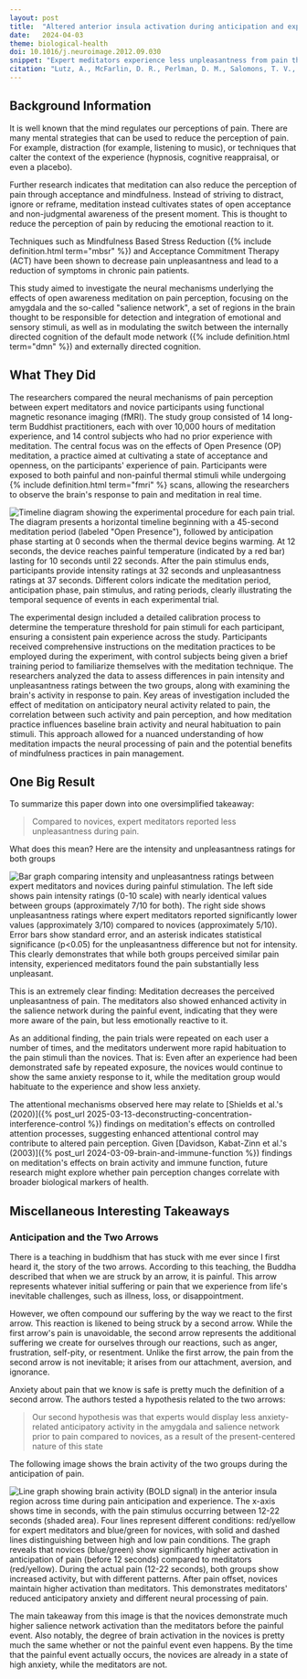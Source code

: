 ```yaml
---
layout: post
title:  "Altered anterior insula activation during anticipation and experience of painful stimuli in expert meditators"
date:   2024-04-03
theme: biological-health
doi: 10.1016/j.neuroimage.2012.09.030
snippet: "Expert meditators experience less unpleasantness from pain than novices, despite similar intensity ratings. This difference is linked to enhanced activity in the brain's salience network during pain, suggesting that meditation can modify the emotional response to pain and facilitate quicker habituation to repeated pain stimuli."
citation: "Lutz, A., McFarlin, D. R., Perlman, D. M., Salomons, T. V., & Davidson, R. J. (2013). Altered anterior insula activation during anticipation and experience of painful stimuli in expert meditators. In *NeuroImage* (Vol. 64, pp. 538–546). Elsevier BV. [10.1016/j.neuroimage.2012.09.030](https://doi.org/10.1016/j.neuroimage.2012.09.030)"
---
```


## Background Information

It is well known that the mind regulates our perceptions of pain.  There are many mental strategies that can be used to reduce the perception of pain.  For example, distraction (for example, listening to music), or techniques that calter the context of the experience (hypnosis, cognitive reappraisal, or even a placebo).

Further research indicates that meditation can also reduce the perception of pain through acceptance and mindfulness.  Instead of striving to distract, ignore or reframe, meditation instead cultivates states of open acceptance and non-judgmental awareness of the present moment.  This is thought to reduce the perception of pain by reducing the emotional reaction to it.

Techniques such as Mindfulness Based Stress Reduction ({% include definition.html term="mbsr" %}) and Acceptance Commitment Therapy (ACT) have been shown to decrease pain unpleasantness and lead to a reduction of symptoms in chronic pain patients.

This study aimed to investigate the neural mechanisms underlying the effects of open awareness meditation on pain perception, focusing on the amygdala and the so-called "salience network", a set of regions in the brain thought to be responsible for detection and integration of emotional and sensory stimuli, as well as in modulating the switch between the internally directed cognition of the default mode network ({% include definition.html term="dmn" %}) and externally directed cognition.

## What They Did

The researchers compared the neural mechanisms of pain perception between expert meditators and novice participants using functional magnetic resonance imaging (fMRI). The study group consisted of 14 long-term Buddhist practitioners, each with over 10,000 hours of meditation experience, and 14 control subjects who had no prior experience with meditation. The central focus was on the effects of Open Presence (OP) meditation, a practice aimed at cultivating a state of acceptance and openness, on the participants' experience of pain. Participants were exposed to both painful and non-painful thermal stimuli while undergoing {% include definition.html term="fmri" %} scans, allowing the researchers to observe the brain's response to pain and meditation in real time.

![Timeline diagram showing the experimental procedure for each pain trial. The diagram presents a horizontal timeline beginning with a 45-second meditation period (labeled "Open Presence"), followed by anticipation phase starting at 0 seconds when the thermal device begins warming. At 12 seconds, the device reaches painful temperature (indicated by a red bar) lasting for 10 seconds until 22 seconds. After the pain stimulus ends, participants provide intensity ratings at 32 seconds and unpleasantness ratings at 37 seconds. Different colors indicate the meditation period, anticipation phase, pain stimulus, and rating periods, clearly illustrating the temporal sequence of events in each experimental trial.](/assets/article_images/activation-during-anticipation-pain/trial.png)

The experimental design included a detailed calibration process to determine the temperature threshold for pain stimuli for each participant, ensuring a consistent pain experience across the study. Participants received comprehensive instructions on the meditation practices to be employed during the experiment, with control subjects being given a brief training period to familiarize themselves with the meditation technique. The researchers analyzed the data to assess differences in pain intensity and unpleasantness ratings between the two groups, along with examining the brain's activity in response to pain. Key areas of investigation included the effect of meditation on anticipatory neural activity related to pain, the correlation between such activity and pain perception, and how meditation practice influences baseline brain activity and neural habituation to pain stimuli. This approach allowed for a nuanced understanding of how meditation impacts the neural processing of pain and the potential benefits of mindfulness practices in pain management.

## One Big Result

To summarize this paper down into one oversimplified takeaway:

> Compared to novices, expert meditators reported less unpleasantness during
pain.

What does this mean?  Here are the intensity and unpleasantness ratings for both groups

![Bar graph comparing intensity and unpleasantness ratings between expert meditators and novices during painful stimulation. The left side shows pain intensity ratings (0-10 scale) with nearly identical values between groups (approximately 7/10 for both). The right side shows unpleasantness ratings where expert meditators reported significantly lower values (approximately 3/10) compared to novices (approximately 5/10). Error bars show standard error, and an asterisk indicates statistical significance (p<0.05) for the unpleasantness difference but not for intensity. This clearly demonstrates that while both groups perceived similar pain intensity, experienced meditators found the pain substantially less unpleasant.](/assets/article_images/activation-during-anticipation-pain/intensity_unpleasantness.png)

This is an extremely clear finding:  Meditation decreases the perceived unpleasantness of pain.  The meditators also showed enhanced activity in the salience network during the painful event, indicating that they were more aware of the pain, but less emotionally reactive to it.

As an additional finding, the pain trials were repeated on each user a number of times, and the meditators underwent more rapid habituation to the pain stimuli than the novices.  That is: Even after an experience had been demonstrated safe by repeated exposure, the novices would continue to show the same anxiety response to it, while the meditation group would habituate to the experience and show less anxiety.

The attentional mechanisms observed here may relate to [Shields et al.'s (2020)]({% post_url 2025-03-13-deconstructing-concentration-interference-control %}) findings on meditation's effects on controlled attention processes, suggesting enhanced attentional control may contribute to altered pain perception. Given [Davidson, Kabat-Zinn et al.'s (2003)]({% post_url 2024-03-09-brain-and-immune-function %}) findings on meditation's effects on brain activity and immune function, future research might explore whether pain perception changes correlate with broader biological markers of health.

## Miscellaneous Interesting Takeaways

### Anticipation and the Two Arrows

There is a teaching in buddhism that has stuck with me ever since I first heard it, the story of the two arrows. According to this teaching, the Buddha described that when we are struck by an arrow, it is painful. This arrow represents whatever initial suffering or pain that we experience from life's inevitable challenges, such as illness, loss, or disappointment.

However, we often compound our suffering by the way we react to the first arrow. This reaction is likened to being struck by a second arrow. While the first arrow's pain is unavoidable, the second arrow represents the additional suffering we create for ourselves through our reactions, such as anger, frustration, self-pity, or resentment. Unlike the first arrow, the pain from the second arrow is not inevitable; it arises from our attachment, aversion, and ignorance.

Anxiety about pain that we know is safe is pretty much the definition of a second arrow.  The authors tested a hypothesis related to the two arrows:

>  Our second hypothesis was that experts would display less anxiety-related anticipatory activity in the amygdala and salience network prior to pain
compared to novices, as a result of the present-centered nature of this state

The following image shows the brain activity of the two groups during the anticipation of pain.

![Line graph showing brain activity (BOLD signal) in the anterior insula region across time during pain anticipation and experience. The x-axis shows time in seconds, with the pain stimulus occurring between 12-22 seconds (shaded area). Four lines represent different conditions: red/yellow for expert meditators and blue/green for novices, with solid and dashed lines distinguishing between high and low pain conditions. The graph reveals that novices (blue/green) show significantly higher activation in anticipation of pain (before 12 seconds) compared to meditators (red/yellow). During the actual pain (12-22 seconds), both groups show increased activity, but with different patterns. After pain offset, novices maintain higher activation than meditators. This demonstrates meditators' reduced anticipatory anxiety and different neural processing of pain.](/assets/article_images/activation-during-anticipation-pain/anxiety.png)

The main takeaway from this image is that the novices demonstrate much higher salience network activation than the meditators before the painful event.  Also notably, the degree of brain activation in the novices is pretty much the same whether or not the painful event even happens.  By the time that the painful event actually occurs, the novices are already in a state of high anxiety, while the meditators are not.